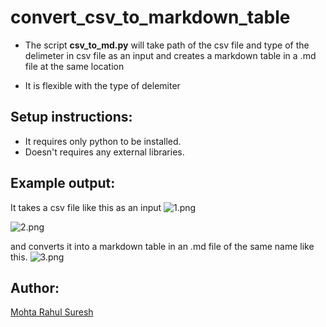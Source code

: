 # convert_csv_to_markdown_table

- The script **csv_to_md.py** will take path of the csv file and type of the delimeter in csv file as an input and creates 
a markdown table in a .md file at the same location

- It is flexible with the type of delemiter

## Setup instructions:

- It requires only python to be installed.
- Doesn't requires any external libraries.

## Example output:

It takes a csv file like this as an input 
![1.png]("https://github.com/Tejas1510/Hacking-Scripts/tree/main/Python/convert_csv_to_markdown_table/img/1.png")

![2.png]("https://github.com/Tejas1510/Hacking-Scripts/tree/main/Python/convert_csv_to_markdown_table/img/2.png")

and converts it into a markdown table in an .md file of the same name like this.
![3.png]("https://github.com/Tejas1510/Hacking-Scripts/tree/main/Python/convert_csv_to_markdown_table/img/3.png") 

## Author:

[Mohta Rahul Suresh](https://github.com/Rahul555-droid)
